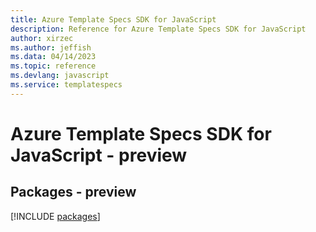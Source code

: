 ```yaml
---
title: Azure Template Specs SDK for JavaScript
description: Reference for Azure Template Specs SDK for JavaScript
author: xirzec
ms.author: jeffish
ms.data: 04/14/2023
ms.topic: reference
ms.devlang: javascript
ms.service: templatespecs
---
```

# Azure Template Specs SDK for JavaScript - preview
## Packages - preview
[!INCLUDE [packages](template-specs-index.md)]